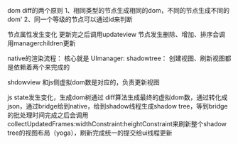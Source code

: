 
dom diff的两个原则
1、相同类型的节点生成相同的dom，不同的节点生成不同的dom'
2、同一个等级的节点可以通过id来判断

节点属性发生变化  更新完之后调用updateview
节点发生删除、增加、排序会调用managerchildren更新



native的渲染流程：
核心就是 
UImanager:
shadowtree：
创建视图、刷新视图都是依赖着两个来完成的

shdowview
和js侧虚拟dom数是对应的，负责更新视图

js  state发生变化，生成dom树通过 diff算法生成最终的虚拟dom数，通过转化成json，通过bridge给到native，给到shadow线程生成shadow tree，等到bridge的批处理时间完成之后会调用collectUpdatedFrames:widthConstraint:heightConstraint来刷新整个shadow tree的视图布局（yoga），刷新完成统一的提交给ui线程更新